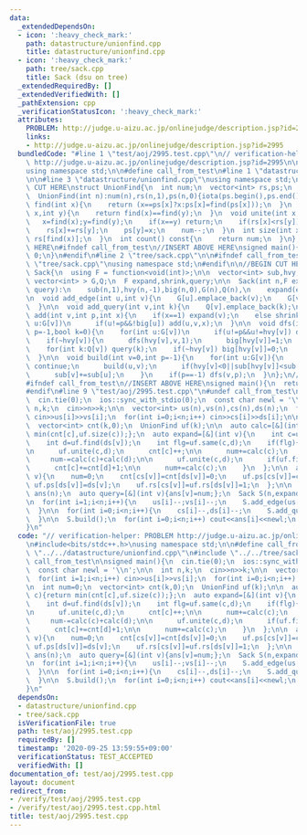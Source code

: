 ```yaml
---
data:
  _extendedDependsOn:
  - icon: ':heavy_check_mark:'
    path: datastructure/unionfind.cpp
    title: datastructure/unionfind.cpp
  - icon: ':heavy_check_mark:'
    path: tree/sack.cpp
    title: Sack (dsu on tree)
  _extendedRequiredBy: []
  _extendedVerifiedWith: []
  _pathExtension: cpp
  _verificationStatusIcon: ':heavy_check_mark:'
  attributes:
    PROBLEM: http://judge.u-aizu.ac.jp/onlinejudge/description.jsp?id=2995
    links:
    - http://judge.u-aizu.ac.jp/onlinejudge/description.jsp?id=2995
  bundledCode: "#line 1 \"test/aoj/2995.test.cpp\"\n// verification-helper: PROBLEM\
    \ http://judge.u-aizu.ac.jp/onlinejudge/description.jsp?id=2995\n\n#include<bits/stdc++.h>\n\
    using namespace std;\n\n#define call_from_test\n#line 1 \"datastructure/unionfind.cpp\"\
    \n\n#line 3 \"datastructure/unionfind.cpp\"\nusing namespace std;\n#endif\n//BEGIN\
    \ CUT HERE\nstruct UnionFind{\n  int num;\n  vector<int> rs,ps;\n  UnionFind(){}\n\
    \  UnionFind(int n):num(n),rs(n,1),ps(n,0){iota(ps.begin(),ps.end(),0);}\n  int\
    \ find(int x){\n    return (x==ps[x]?x:ps[x]=find(ps[x]));\n  }\n  bool same(int\
    \ x,int y){\n    return find(x)==find(y);\n  }\n  void unite(int x,int y){\n \
    \   x=find(x);y=find(y);\n    if(x==y) return;\n    if(rs[x]<rs[y]) swap(x,y);\n\
    \    rs[x]+=rs[y];\n    ps[y]=x;\n    num--;\n  }\n  int size(int x){\n    return\
    \ rs[find(x)];\n  }\n  int count() const{\n    return num;\n  }\n};\n//END CUT\
    \ HERE\n#ifndef call_from_test\n//INSERT ABOVE HERE\nsigned main(){\n  return\
    \ 0;\n}\n#endif\n#line 2 \"tree/sack.cpp\"\n\n#ifndef call_from_test\n#line 5\
    \ \"tree/sack.cpp\"\nusing namespace std;\n#endif\n\n//BEGIN CUT HERE\nstruct\
    \ Sack{\n  using F = function<void(int)>;\n\n  vector<int> sub,hvy,big;\n  vector<\
    \ vector<int> > G,Q;\n  F expand,shrink,query;\n\n  Sack(int n,F expand,F shrink,F\
    \ query):\n    sub(n,1),hvy(n,-1),big(n,0),G(n),Q(n),\n    expand(expand),shrink(shrink),query(query){}\n\
    \n  void add_edge(int u,int v){\n    G[u].emplace_back(v);\n    G[v].emplace_back(u);\n\
    \  }\n\n  void add_query(int v,int k){\n    Q[v].emplace_back(k);\n  }\n\n  void\
    \ add(int v,int p,int x){\n    if(x==1) expand(v);\n    else shrink(v);\n    for(int\
    \ u:G[v])\n      if(u!=p&&!big[u]) add(u,v,x);\n  }\n\n  void dfs(int v=0,int\
    \ p=-1,bool k=0){\n    for(int u:G[v])\n      if(u!=p&&u!=hvy[v]) dfs(u,v,0);\n\
    \    if(~hvy[v]){\n      dfs(hvy[v],v,1);\n      big[hvy[v]]=1;\n    }\n    add(v,p,1);\n\
    \    for(int k:Q[v]) query(k);\n    if(~hvy[v]) big[hvy[v]]=0;\n    if(!k) add(v,p,0);\n\
    \  }\n\n  void build(int v=0,int p=-1){\n    for(int u:G[v]){\n      if(u==p)\
    \ continue;\n      build(u,v);\n      if(hvy[v]<0||sub[hvy[v]]<sub[u]) hvy[v]=u;\n\
    \      sub[v]+=sub[u];\n    }\n    if(p==-1) dfs(v,p);\n  }\n};\n//END CUT HERE\n\
    #ifndef call_from_test\n//INSERT ABOVE HERE\nsigned main(){\n  return 0;\n}\n\
    #endif\n#line 9 \"test/aoj/2995.test.cpp\"\n#undef call_from_test\n\nsigned main(){\n\
    \  cin.tie(0);\n  ios::sync_with_stdio(0);\n  const char newl = '\\n';\n\n  int\
    \ n,k;\n  cin>>n>>k;\n\n  vector<int> us(n),vs(n),cs(n),ds(n);\n  for(int i=1;i<n;i++)\
    \ cin>>us[i]>>vs[i];\n  for(int i=0;i<n;i++) cin>>cs[i]>>ds[i];\n\n  int num=0;\n\
    \  vector<int> cnt(k,0);\n  UnionFind uf(k);\n\n  auto calc=[&](int c){return\
    \ min(cnt[c],uf.size(c));};\n  auto expand=[&](int v){\n    int c=uf.find(cs[v]);\n\
    \    int d=uf.find(ds[v]);\n    int flg=uf.same(c,d);\n    if(flg){\n      num-=calc(c);\n\
    \n      uf.unite(c,d);\n      cnt[c]++;\n\n      num+=calc(c);\n    }else{\n \
    \     num-=calc(c)+calc(d);\n\n      uf.unite(c,d);\n      if(uf.find(c)!=c) swap(c,d);\n\
    \      cnt[c]+=cnt[d]+1;\n\n      num+=calc(c);\n    }\n  };\n\n  auto shrink=[&](int\
    \ v){\n    num=0;\n    cnt[cs[v]]=cnt[ds[v]]=0;\n    uf.ps[cs[v]]=cs[v];\n   \
    \ uf.ps[ds[v]]=ds[v];\n    uf.rs[cs[v]]=uf.rs[ds[v]]=1;\n  };\n\n  vector<int>\
    \ ans(n);\n  auto query=[&](int v){ans[v]=num;};\n  Sack S(n,expand,shrink,query);\n\
    \n  for(int i=1;i<n;i++){\n    us[i]--;vs[i]--;\n    S.add_edge(us[i],vs[i]);\n\
    \  }\n\n  for(int i=0;i<n;i++){\n    cs[i]--,ds[i]--;\n    S.add_query(i,i);\n\
    \  }\n\n  S.build();\n  for(int i=0;i<n;i++) cout<<ans[i]<<newl;\n  return 0;\n\
    }\n"
  code: "// verification-helper: PROBLEM http://judge.u-aizu.ac.jp/onlinejudge/description.jsp?id=2995\n\
    \n#include<bits/stdc++.h>\nusing namespace std;\n\n#define call_from_test\n#include\
    \ \"../../datastructure/unionfind.cpp\"\n#include \"../../tree/sack.cpp\"\n#undef\
    \ call_from_test\n\nsigned main(){\n  cin.tie(0);\n  ios::sync_with_stdio(0);\n\
    \  const char newl = '\\n';\n\n  int n,k;\n  cin>>n>>k;\n\n  vector<int> us(n),vs(n),cs(n),ds(n);\n\
    \  for(int i=1;i<n;i++) cin>>us[i]>>vs[i];\n  for(int i=0;i<n;i++) cin>>cs[i]>>ds[i];\n\
    \n  int num=0;\n  vector<int> cnt(k,0);\n  UnionFind uf(k);\n\n  auto calc=[&](int\
    \ c){return min(cnt[c],uf.size(c));};\n  auto expand=[&](int v){\n    int c=uf.find(cs[v]);\n\
    \    int d=uf.find(ds[v]);\n    int flg=uf.same(c,d);\n    if(flg){\n      num-=calc(c);\n\
    \n      uf.unite(c,d);\n      cnt[c]++;\n\n      num+=calc(c);\n    }else{\n \
    \     num-=calc(c)+calc(d);\n\n      uf.unite(c,d);\n      if(uf.find(c)!=c) swap(c,d);\n\
    \      cnt[c]+=cnt[d]+1;\n\n      num+=calc(c);\n    }\n  };\n\n  auto shrink=[&](int\
    \ v){\n    num=0;\n    cnt[cs[v]]=cnt[ds[v]]=0;\n    uf.ps[cs[v]]=cs[v];\n   \
    \ uf.ps[ds[v]]=ds[v];\n    uf.rs[cs[v]]=uf.rs[ds[v]]=1;\n  };\n\n  vector<int>\
    \ ans(n);\n  auto query=[&](int v){ans[v]=num;};\n  Sack S(n,expand,shrink,query);\n\
    \n  for(int i=1;i<n;i++){\n    us[i]--;vs[i]--;\n    S.add_edge(us[i],vs[i]);\n\
    \  }\n\n  for(int i=0;i<n;i++){\n    cs[i]--,ds[i]--;\n    S.add_query(i,i);\n\
    \  }\n\n  S.build();\n  for(int i=0;i<n;i++) cout<<ans[i]<<newl;\n  return 0;\n\
    }\n"
  dependsOn:
  - datastructure/unionfind.cpp
  - tree/sack.cpp
  isVerificationFile: true
  path: test/aoj/2995.test.cpp
  requiredBy: []
  timestamp: '2020-09-25 13:59:55+09:00'
  verificationStatus: TEST_ACCEPTED
  verifiedWith: []
documentation_of: test/aoj/2995.test.cpp
layout: document
redirect_from:
- /verify/test/aoj/2995.test.cpp
- /verify/test/aoj/2995.test.cpp.html
title: test/aoj/2995.test.cpp
---
```

